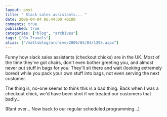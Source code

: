 ```yaml
---
layout: post
title: " Slack sales assistants... "
date: 2006-04-04 06:44:00 +0100
comments: true
published: true
categories: ["blog", "archives"]
tags: ["On Travels"]
alias: ["/mattsblog/archive/2006/04/04/1295.aspx"]
---
```

<!-- more -->

<P>Funny how slack sales assistants (checkout chicks) are in the UK. Most of the time they've got chairs, don't even bother greeting you, and almost never put stuff in bags for you. They'll sit there and wait (looking extremely bored) while you pack your own stuff into bags, not even serving the next customer.</P>
 <P>The thing is, no-one seems to think this is a bad thing. Back when I was a checkout chick, we'd have been shot if we treated our customers that badly...</P>
 <P>(Rant over... Now back to our regular scheduled programming...) <BR></P>
